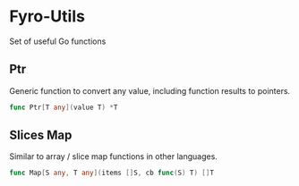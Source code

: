 # Fyro-Utils

Set of useful Go functions 

## Ptr
Generic function to convert any value, including function results to pointers.
```go
func Ptr[T any](value T) *T
```

## Slices Map
Similar to array / slice map functions in other languages.

```go
func Map[S any, T any](items []S, cb func(S) T) []T
```


